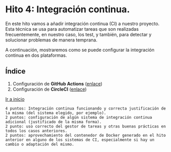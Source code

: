 # Hito 4: Integración continua.

En este hito vamos a añadir integración continua (CI) a nuestro proyecto. Esta técnica se usa para automatizar tareas que son realizadas frecuentemente, en nuestro caso, los test, y también, para detectar y solucionar problemas de manera temprana.

A continuación, mostraremos como se puede configurar la integración continua en dos plataformas.
 
## Índice
1. Configuración de **GitHub Actions** ([enlace](confGA.md))
2. Configuración de **CircleCI** ([enlace](confCICI.md))


[Ir a inicio](../../README.md)


    4 puntos: Integración continua funcionando y correcta justificación de la misma (del sistema elegido, por ejemplo).
    2 puntos: configuración de algún sistema de integración continua adicional (justificado de la misma forma).
    2 punto: uso correcto del gestor de tareas y otras buenas prácticas en todos los casos anteriores.
    2 puntos: aprovechamiento del contenedor de Docker generado en el hito anterior en alguno de los sistemas de CI, especialmente si hay un cambio o adaptación del mismo.
